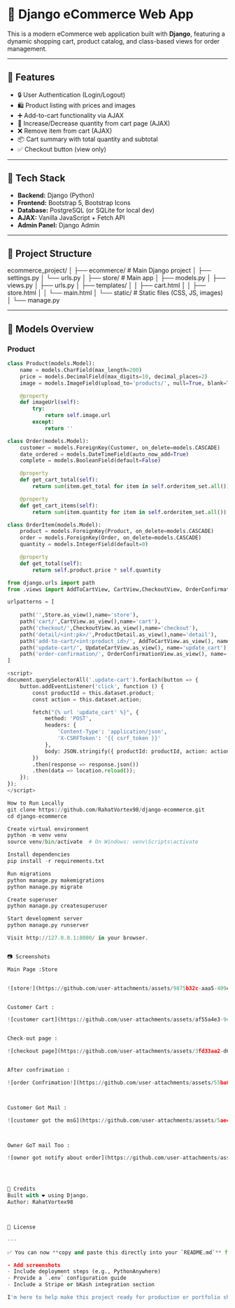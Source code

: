 

# 🛒 Django eCommerce Web App

This is a modern eCommerce web application built with **Django**, featuring a dynamic shopping cart, product catalog, and class-based views for order management.

---

## 🚀 Features

- 🔒 User Authentication (Login/Logout)
- 🛍️ Product listing with prices and images
- ➕ Add-to-cart functionality via AJAX
- 🔄 Increase/Decrease quantity from cart page (AJAX)
- ❌ Remove item from cart (AJAX)
- 📦 Cart summary with total quantity and subtotal
- ✅ Checkout button (view only)

---

## 🧠 Tech Stack

- **Backend:** Django (Python)
- **Frontend:** Bootstrap 5, Bootstrap Icons
- **Database:** PostgreSQL (or SQLite for local dev)
- **AJAX:** Vanilla JavaScript + Fetch API
- **Admin Panel:** Django Admin

---

## 📁 Project Structure
ecommerce_project/
│
├── ecommerce/ # Main Django project
│ ├── settings.py
│ └── urls.py
│
├── store/ # Main app
│ ├── models.py
│ ├── views.py
│ ├── urls.py
│ ├── templates/
│ │ ├── cart.html
│ │ ├── store.html
│ │ └── main.html
│ └── static/ # Static files (CSS, JS, images)
│
└── manage.py


---

## 🧾 Models Overview

### Product

```python
class Product(models.Model):
    name = models.CharField(max_length=200)
    price = models.DecimalField(max_digits=10, decimal_places=2)
    image = models.ImageField(upload_to='products/', null=True, blank=True)

    @property
    def imageUrl(self):
        try:
            return self.image.url
        except:
            return ''

class Order(models.Model):
    customer = models.ForeignKey(Customer, on_delete=models.CASCADE)
    date_ordered = models.DateTimeField(auto_now_add=True)
    complete = models.BooleanField(default=False)

    @property
    def get_cart_total(self):
        return sum(item.get_total for item in self.orderitem_set.all())

    @property
    def get_cart_items(self):
        return sum(item.quantity for item in self.orderitem_set.all())

class OrderItem(models.Model):
    product = models.ForeignKey(Product, on_delete=models.CASCADE)
    order = models.ForeignKey(Order, on_delete=models.CASCADE)
    quantity = models.IntegerField(default=0)

    @property
    def get_total(self):
        return self.product.price * self.quantity

from django.urls import path
from .views import AddToCartView, CartView,CheckoutView, OrderConfirmationView,Store,ProductDetail, UpdateCartView

urlpatterns = [
    
    path('',Store.as_view(),name='store'),
    path('cart/',CartView.as_view(),name='cart'),
    path('checkout/',CheckoutView.as_view(),name='checkout'),
    path('detail/<int:pk>/',ProductDetail.as_view(),name='detail'),
    path('add-to-cart/<int:product_id>/', AddToCartView.as_view(), name='add_to_cart'),
    path('update-cart/', UpdateCartView.as_view(), name='update_cart'),
    path('order-confirmation/', OrderConfirmationView.as_view(), name='order_confirmation'),
]

<script>
document.querySelectorAll('.update-cart').forEach(button => {
    button.addEventListener('click', function () {
        const productId = this.dataset.product;
        const action = this.dataset.action;

        fetch("{% url 'update_cart' %}", {
            method: 'POST',
            headers: {
                'Content-Type': 'application/json',
                'X-CSRFToken': '{{ csrf_token }}'
            },
            body: JSON.stringify({ productId: productId, action: action })
        })
        .then(response => response.json())
        .then(data => location.reload());
    });
});
</script>

How to Run Locally
git clone https://github.com/RahatVortex98/django-ecommerce.git
cd django-ecommerce

Create virtual environment
python -m venv venv
source venv/bin/activate  # On Windows: venv\Scripts\activate

Install dependencies
pip install -r requirements.txt

Run migrations
python manage.py makemigrations
python manage.py migrate

Create superuser
python manage.py createsuperuser

Start development server
python manage.py runserver

Visit http://127.0.0.1:8000/ in your browser.


📷 Screenshots

Main Page :Store


![store!](https://github.com/user-attachments/assets/9875b32c-aaa5-409c-93d7-2558ea6e1804)


Customer Cart :

![customer cart](https://github.com/user-attachments/assets/af55a4e3-9e6c-4a21-92eb-be14d7f0346b)


Check-out page :

![checkout page](https://github.com/user-attachments/assets/3fd33aa2-d601-4fc4-b8e1-ec2657e8e539)


After confrimation :

![order Confrimation!](https://github.com/user-attachments/assets/55ba01a6-97a9-4c73-afe2-c09eff2ea4ba)



Customer Got Mail :

![customer got the msG](https://github.com/user-attachments/assets/5aecdde7-260b-457c-98ed-302afabacbe5)



Owner GoT mail Too :

![owner got notify about order](https://github.com/user-attachments/assets/7d3a84f9-7488-4437-8e99-187a3cbe1b40)




🙌 Credits
Built with ❤️ using Django.
Author: RahatVortex98



📄 License

---

✅ You can now **copy and paste this directly into your `README.md`** file on GitHub. Let me know if you'd like me to:

- Add screenshots
- Include deployment steps (e.g., PythonAnywhere)
- Provide a `.env` configuration guide
- Include a Stripe or bKash integration section

I'm here to help make this project ready for production or portfolio showcase.




